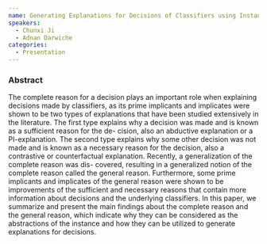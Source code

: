 ```yaml
---
name: Generating Explanations for Decisions of Classifiers using Instance Abstractions
speakers:
  - Chunxi Ji
  - Adnan Darwiche
categories:
  - Presentation
---
```


### Abstract

The complete reason for a decision plays an important role
when explaining decisions made by classifiers, as its prime implicants
and implicates were shown to be two types of explanations that have
been studied extensively in the literature. The first type explains why
a decision was made and is known as a sufficient reason for the de-
cision, also an abductive explanation or a PI-explanation. The second
type explains why some other decision was not made and is known as
a necessary reason for the decision, also a contrastive or counterfactual
explanation. Recently, a generalization of the complete reason was dis-
covered, resulting in a generalized notion of the complete reason called
the general reason. Furthermore, some prime implicants and implicates
of the general reason were shown to be improvements of the sufficient
and necessary reasons that contain more information about decisions and
the underlying classifiers. In this paper, we summarize and present the
main findings about the complete reason and the general reason, which
indicate why they can be considered as the abstractions of the instance
and how they can be utilized to generate explanations for decisions.
